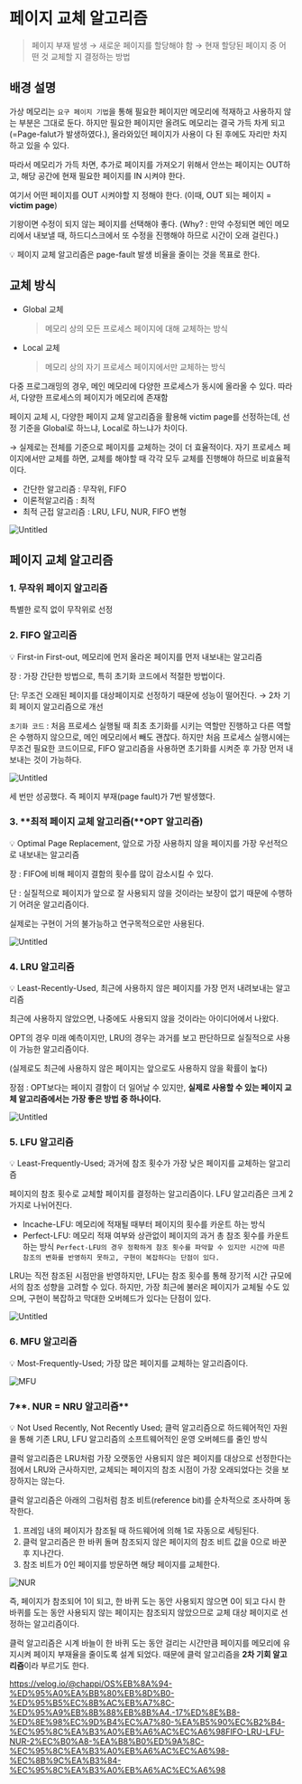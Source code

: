 # 페이지 교체 알고리즘

> 페이지 부재 발생 → 새로운 페이지를 할당해야 함 → 현재 할당된 페이지 중 어떤 것 교체할 지 결정하는 방법
> 

## 배경 설명

가상 메모리는 `요구 페이지 기법`을 통해 필요한 페이지만 메모리에 적재하고 사용하지 않는 부분은 그대로 둔다. 하지만 필요한 페이지만 올려도 메모리는 결국 가득 차게 되고(=Page-falut가 발생하였다.), 올라와있던 페이지가 사용이 다 된 후에도 자리만 차지하고 있을 수 있다.

따라서 메모리가 가득 차면, 추가로 페이지를 가져오기 위해서 안쓰는 페이지는 OUT하고, 해당 공간에 현재 필요한 페이지를 IN 시켜야 한다.

여기서 어떤 페이지를 OUT 시켜야할 지 정해야 한다. (이때, OUT 되는 페이지 = **victim page**)

기왕이면 수정이 되지 않는 페이지를 선택해야 좋다. (Why? : 만약 수정되면 메인 메모리에서 내보낼 때, 하드디스크에서 또 수정을 진행해야 하므로 시간이 오래 걸린다.)

<aside>
💡 페이지 교체 알고리즘은 page-fault 발생 비율을 줄이는 것을 목표로 한다.

</aside>

## 교체 방식

- Global 교체
    
    > 메모리 상의 모든 프로세스 페이지에 대해 교체하는 방식
    > 
- Local 교체
    
    > 메모리 상의 자기 프로세스 페이지에서만 교체하는 방식
    > 

다중 프로그래밍의 경우, 메인 메모리에 다양한 프로세스가 동시에 올라올 수 있다. 따라서, 다양한 프로세스의 페이지가 메모리에 존재함

페이지 교체 시, 다양한 페이지 교체 알고리즘을 활용해 victim page를 선정하는데, 선정 기준을 Global로 하느냐, Local로 하느냐가 차이다.

→ 실제로는 전체를 기준으로 페이지를 교체하는 것이 더 효율적이다. 자기 프로세스 페이지에서만 교체를 하면, 교체를 해야할 때 각각 모두 교체를 진행해야 하므로 비효율적이다.

- 간단한 알고리즘 : 무작위, FIFO
- 이론적알고리즘 : 최적
- 최적 근접 알고리즘 : LRU, LFU, NUR, FIFO 변형

![Untitled](7[4cc1f1acce0/Untitled.png](https://velog.velcdn.com/images/chappi/post/0c6d701f-fe74-4f9b-9e1f-157a0ac266f0/1.png))

## 페이지 교체 알고리즘

### 1. 무작위 페이지 알고리즘

특별한 로직 없이 무작위로 선정

### 2. FIFO 알고리즘

<aside>
💡 First-in First-out, 메모리에 먼저 올라온 페이지를 먼저 내보내는 알고리즘

</aside>

장 : 가장 간단한 방법으로, 특히 초기화 코드에서 적절한 방법이다.

단: 무조건 오래된 페이지를 대상페이지로 선정하기 때문에 성능이 떨어진다. → 2차 기회 페이지 알고리즘으로 개선

`초기화 코드` : 처음 프로세스 실행될 때 최초 초기화를 시키는 역할만 진행하고 다른 역할은 수행하지 않으므로, 메인 메모리에서 빼도 괜찮다. 하지만 처음 프로세스 실행시에는 무조건 필요한 코드이므로, FIFO 알고리즘을 사용하면 초기화를 시켜준 후 가장 먼저 내보내는 것이 가능하다.

![Untitled](https://s3-us-west-2.amazonaws.com/secure.notion-static.com/e3250751-eac2-4466-8fb7-c049faac7454/Untitled.png)

세 번만 성공했다. 즉 페이지 부재(page fault)가 7번 발생했다.

### 3. **최적 페이지 교체 알고리즘(**OPT 알고리즘)

<aside>
💡 Optimal Page Replacement, 앞으로 가장 사용하지 않을 페이지를 가장 우선적으로 내보내는 알고리즘

</aside>

장 : FIFO에 비해 페이지 결함의 횟수를 많이 감소시킬 수 있다.

단 : 실질적으로 페이지가 앞으로 잘 사용되지 않을 것이라는 보장이 없기 때문에 수행하기 어려운 알고리즘이다.

실제로는 구현이 거의 불가능하고 연구목적으로만 사용된다.

![Untitled](https://s3-us-west-2.amazonaws.com/secure.notion-static.com/43c83bda-3219-43aa-8e4c-d76985b50f76/Untitled.png)

### 4. LRU 알고리즘

<aside>
💡 Least-Recently-Used, 최근에 사용하지 않은 페이지를 가장 먼저 내려보내는 알고리즘

</aside>

최근에 사용하지 않았으면, 나중에도 사용되지 않을 것이라는 아이디어에서 나왔다.

OPT의 경우 미래 예측이지만, LRU의 경우는 과거를 보고 판단하므로 실질적으로 사용이 가능한 알고리즘이다.

(실제로도 최근에 사용하지 않은 페이지는 앞으로도 사용하지 않을 확률이 높다)

장점 : OPT보다는 페이지 결함이 더 일어날 수 있지만, **실제로 사용할 수 있는 페이지 교체 알고리즘에서는 가장 좋은 방법 중 하나이다.**

![Untitled](https://s3-us-west-2.amazonaws.com/secure.notion-static.com/4c1a70f0-9d20-410a-9295-6d2a7b74e7d9/Untitled.png)

### 5. LFU 알고리즘

<aside>
💡 Least-Frequently-Used; 과거에 참조 횟수가 가장 낮은 페이지를 교체하는 알고리즘

</aside>

페이지의 참조 횟수로 교체할 페이지를 결정하는 알고리즘이다. LFU 알고리즘은 크게 2가지로 나뉘어진다.

- Incache-LFU: 메모리에 적재될 때부터 페이지의 횟수를 카운트 하는 방식
- Perfect-LFU: 메모리 적재 여부와 상관없이 페이지의 과거 총 참조 횟수를 카운트 하는 방식
`Perfect-LFU의 경우 정확하게 참조 횟수를 파악할 수 있지만 시간에 따른 참조의 변화를 반영하지 못하고, 구현이 복잡하다는 단점이 있다.`

LRU는 직전 참조된 시점만을 반영하지만, LFU는 참조 횟수를 통해 장기적 시간 규모에서의 참조 성향을 고려할 수 있다. 하지만, 가장 최근에 불러온 페이지가 교체될 수도 있으며, 구현이 복잡하고 막대한 오버헤드가 있다는 단점이 있다.

![Untitled](https://s3-us-west-2.amazonaws.com/secure.notion-static.com/0d67ffc0-20ef-4a21-8a12-8ac72b77fbb0/Untitled.png)

### 6. MFU 알고리즘

<aside>
💡 Most-Frequently-Used; 가장 많은 페이지를 교체하는 알고리즘이다.

</aside>

![MFU](https://s3-us-west-2.amazonaws.com/secure.notion-static.com/c0a7bcbf-8f59-402d-b63f-e15fcfc068a2/Untitled.png)

### 7**. NUR = NRU 알고리즘**

<aside>
💡 Not Used Recently, Not Recently Used; 클럭 알고리즘으로 하드웨어적인 자원을 통해 기존 LRU, LFU 알고리즘의 소프트웨어적인 운영 오버헤드를 줄인 방식

</aside>

클럭 알고리즘은 LRU처럼 가장 오랫동안 사용되지 않은 페이지를 대상으로 선정한다는 점에서 LRU와 근사하지만, 교체되는 페이지의 참조 시점이 가장 오래되었다는 것을 보장하지는 않는다.

클럭 알고리즘은 아래의 그림처럼 참조 비트(reference bit)를 순차적으로 조사하며 동작한다.

1. 프레임 내의 페이지가 참조될 때 하드웨어에 의해 1로 자동으로 세팅된다.
2. 클럭 알고리즘은 한 바퀴 돌며 참조되지 않은 페이지의 참조 비트 값을 0으로 바꾼 후 지나간다.
3. 참조 비트가 0인 페이지를 방문하면 해당 페이지를 교체한다.

![NUR](https://velog.velcdn.com/images/subinmun1997/post/22d3b491-987d-40bc-8188-b1df1fd78412/image.png)

즉, 페이지가 참조되어 1이 되고, 한 바퀴 도는 동안 사용되지 않으면 0이 되고 다시 한 바퀴를 도는 동안 사용되지 않는 페이지는 참조되지 않았으므로 교체 대상 페이지로 선정하는 알고리즘이다.

클럭 알고리즘은 시계 바늘이 한 바퀴 도는 동안 걸리는 시간만큼 페이지를 메모리에 유지시켜 페이지 부재율을 줄이도록 설계 되었다. 때문에 클럭 알고리즘을 **2차 기회 알고리즘**이라 부르기도 한다.

https://velog.io/@chappi/OS%EB%8A%94-%ED%95%A0%EA%BB%80%EB%8D%B0-%ED%95%B5%EC%8B%AC%EB%A7%8C-%ED%95%A9%EB%8B%88%EB%8B%A4.-17%ED%8E%B8-%ED%8E%98%EC%9D%B4%EC%A7%80-%EA%B5%90%EC%B2%B4-%EC%95%8C%EA%B3%A0%EB%A6%AC%EC%A6%98FIFO-LRU-LFU-NUR-2%EC%B0%A8-%EA%B8%B0%ED%9A%8C-%EC%95%8C%EA%B3%A0%EB%A6%AC%EC%A6%98-%EC%8B%9C%EA%B3%84-%EC%95%8C%EA%B3%A0%EB%A6%AC%EC%A6%98
